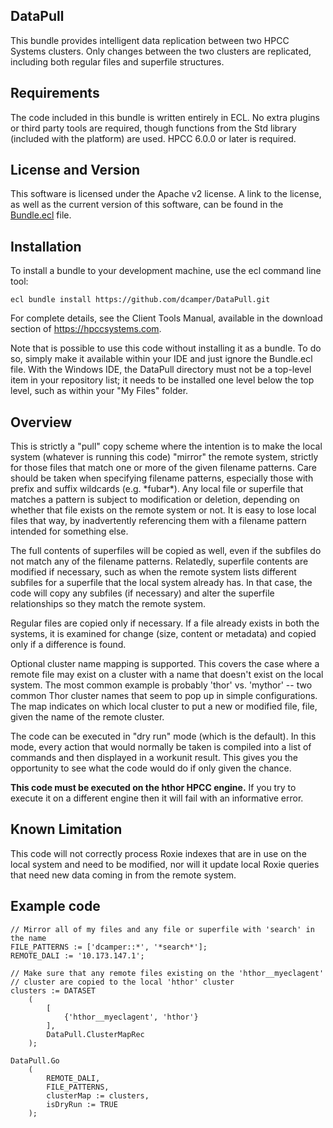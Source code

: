 ## DataPull

This bundle provides intelligent data replication between two HPCC Systems
clusters.  Only changes between the two clusters are replicated, including both
regular files and superfile structures.

## Requirements

The code included in this bundle is written entirely in ECL.  No extra plugins
or third party tools are required, though functions from the Std library
(included with the platform) are used.  HPCC 6.0.0 or later is required.

## License and Version
This software is licensed under the Apache v2 license.  A link to the license,
as well as the current version of this software, can be found in the
[Bundle.ecl](Bundle.ecl)
file.

## Installation

To install a bundle to your development machine, use the ecl command line tool:

	ecl bundle install https://github.com/dcamper/DataPull.git

For complete details, see the Client Tools Manual, available in the download
section of https://hpccsystems.com.

Note that is possible to use this code without installing it as a bundle.  To do
so, simply make it available within your IDE and just ignore the Bundle.ecl
file. With the Windows IDE, the DataPull directory must not be a top-level item
in your repository list; it needs to be installed one level below the top level,
such as within your "My Files" folder.

## Overview

This is strictly a "pull" copy scheme where the intention is to make the
local system (whatever is running this code) "mirror" the remote system,
strictly for those files that match one or more of the given filename
patterns.  Care should be taken when specifying filename patterns, especially
those with prefix and suffix wildcards (e.g. \*fubar\*).  Any local file or
superfile that matches a pattern is subject to modification or deletion,
depending on whether that file exists on the remote system or not.  It is
easy to lose local files that way, by inadvertently referencing them with
a filename pattern intended for something else.

The full contents of superfiles will be copied as well, even if the subfiles
do not match any of the filename patterns.  Relatedly, superfile contents
are modified if necessary, such as when the remote system lists different
subfiles for a superfile that the local system already has.  In that case,
the code will copy any subfiles (if necessary) and alter the superfile
relationships so they match the remote system.

Regular files are copied only if necessary.  If a file already exists in both
the systems, it is examined for change (size, content or metadata) and
copied only if a difference is found.

Optional cluster name mapping is supported.  This covers the case where a
remote file may exist on a cluster with a name that doesn't exist on the
local system.  The most common example is probably 'thor' vs. 'mythor' --
two common Thor cluster names that seem to pop up in simple configurations.
The map indicates on which local cluster to put a new or modified file,
file, given the name of the remote cluster.

The code can be executed in "dry run" mode (which is the default).  In this
mode, every action that would normally be taken is compiled into a list of
commands and then displayed in a workunit result.  This gives you the
opportunity to see what the code would do if only given the chance.

**This code must be executed on the hthor HPCC engine.**  If you try to execute
it on a different engine then it will fail with an informative error.

## Known Limitation

This code will not correctly process Roxie indexes that are in use on the local
system and need to be modified, nor will it update local Roxie queries that need
new data coming in from the remote system.

## Example code

	// Mirror all of my files and any file or superfile with 'search' in the name
	FILE_PATTERNS := ['dcamper::*', '*search*'];
	REMOTE_DALI := '10.173.147.1';

	// Make sure that any remote files existing on the 'hthor__myeclagent'
	// cluster are copied to the local 'hthor' cluster
	clusters := DATASET
		(
			[
				{'hthor__myeclagent', 'hthor'}
			],
			DataPull.ClusterMapRec
		);

	DataPull.Go
		(
			REMOTE_DALI,
			FILE_PATTERNS,
			clusterMap := clusters,
			isDryRun := TRUE
		);
